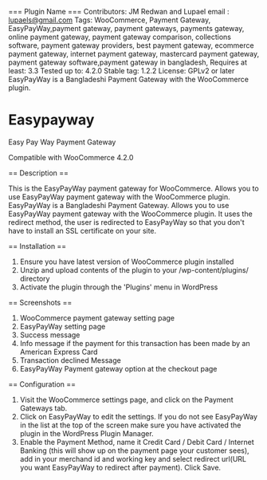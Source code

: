 === Plugin Name ===
Contributors: JM Redwan and Lupael email : lupaels@gmail.com
Tags: WooCommerce, Payment Gateway, EasyPayWay,payment gateway, payment gateways,  payments gateway, online payment gateway, payment gateway comparison, collections software,  payment gateway providers, best payment gateway, ecommerce payment gateway, internet payment gateway, mastercard payment gateway, payment gateway software,payment gateway in bangladesh,
Requires at least: 3.3
Tested up to: 4.2.0
Stable tag: 1.2.2
License: GPLv2 or later
EasyPayWay is a Bangladeshi Payment Gateway with the WooCommerce plugin.

# Easypayway
Easy Pay Way Payment Gateway

Compatible with WooCommerce 4.2.0

== Description ==

This is the EasyPayWay payment gateway for WooCommerce. Allows you to use EasyPayWay payment gateway with the WooCommerce plugin. EasyPayWay is a Bangladeshi Payment Gateway.
 Allows you to use EasyPayWay payment gateway with the WooCommerce plugin. It uses the redirect method, the user is redirected to EasyPayWay so that you don't have to install an SSL certificate on your site.

== Installation ==
1. Ensure you have latest version of WooCommerce plugin installed
2. Unzip and upload contents of the plugin to your /wp-content/plugins/ directory
3. Activate the plugin through the 'Plugins' menu in WordPress


== Screenshots ==
1. WooCommerce payment gateway setting page
2. EasyPayWay setting page
3. Success message
4. Info message if the payment for this transaction has been made by an American Express Card
5. Transaction declined Message
6. EasyPayWay Payment gateway option at the checkout page


== Configuration ==

1. Visit the WooCommerce settings page, and click on the Payment Gateways tab.
2. Click on EasyPayWay to edit the settings. If you do not see EasyPayWay in the list at the top of the screen make sure you have activated the plugin in the WordPress Plugin Manager.
3. Enable the Payment Method, name it Credit Card / Debit Card / Internet Banking (this will show up on the payment page your customer sees), add in your merchand id and working key and select redirect url(URL you want EasyPayWay to redirect after payment). Click Save.
